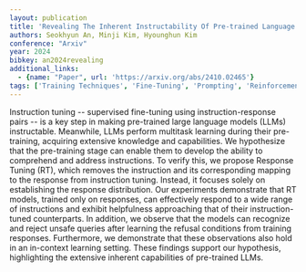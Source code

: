 ```yaml
---
layout: publication
title: 'Revealing The Inherent Instructability Of Pre-trained Language Models'
authors: Seokhyun An, Minji Kim, Hyounghun Kim
conference: "Arxiv"
year: 2024
bibkey: an2024revealing
additional_links:
  - {name: "Paper", url: 'https://arxiv.org/abs/2410.02465'}
tags: ['Training Techniques', 'Fine-Tuning', 'Prompting', 'Reinforcement Learning', 'Pre-Training', 'In-Context Learning', 'Pretraining Methods']
---
```

Instruction tuning -- supervised fine-tuning using instruction-response pairs
-- is a key step in making pre-trained large language models (LLMs)
instructable. Meanwhile, LLMs perform multitask learning during their
pre-training, acquiring extensive knowledge and capabilities. We hypothesize
that the pre-training stage can enable them to develop the ability to
comprehend and address instructions. To verify this, we propose Response Tuning
(RT), which removes the instruction and its corresponding mapping to the
response from instruction tuning. Instead, it focuses solely on establishing
the response distribution. Our experiments demonstrate that RT models, trained
only on responses, can effectively respond to a wide range of instructions and
exhibit helpfulness approaching that of their instruction-tuned counterparts.
In addition, we observe that the models can recognize and reject unsafe queries
after learning the refusal conditions from training responses. Furthermore, we
demonstrate that these observations also hold in an in-context learning
setting. These findings support our hypothesis, highlighting the extensive
inherent capabilities of pre-trained LLMs.
